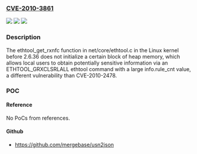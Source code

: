 ### [CVE-2010-3861](https://cve.mitre.org/cgi-bin/cvename.cgi?name=CVE-2010-3861)
![](https://img.shields.io/static/v1?label=Product&message=n%2Fa&color=blue)
![](https://img.shields.io/static/v1?label=Version&message=n%2Fa&color=blue)
![](https://img.shields.io/static/v1?label=Vulnerability&message=n%2Fa&color=brighgreen)

### Description

The ethtool_get_rxnfc function in net/core/ethtool.c in the Linux kernel before 2.6.36 does not initialize a certain block of heap memory, which allows local users to obtain potentially sensitive information via an ETHTOOL_GRXCLSRLALL ethtool command with a large info.rule_cnt value, a different vulnerability than CVE-2010-2478.

### POC

#### Reference
No PoCs from references.

#### Github
- https://github.com/mergebase/usn2json


